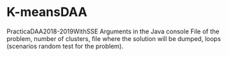 # K-meansDAA
PracticaDAA2018-2019WithSSE
Arguments in the Java console
File of the problem, number of clusters, file where the solution will be dumped, loops (scenarios
random test for the problem).
